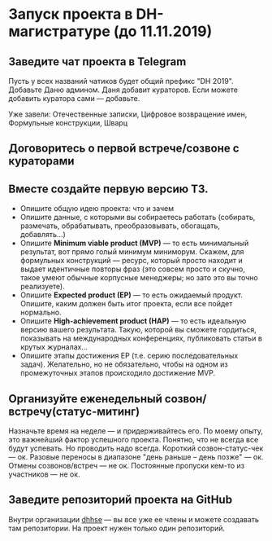# Запуск проекта в DH-магистратуре (до 11.11.2019)

## Заведите чат проекта в Telegram

Пусть у всех названий чатиков будет общий префикс "DH 2019". 
Добавьте Даню админом. Даня добавит кураторов. 
Если можете добавить куратора сами — добавьте. 

Уже завели: Отечественные записки, Цифровое возвращение имен, Формульные конструкции, Шварц

## Договоритесь о первой встрече/созвоне с кураторами

## Вместе создайте первую версию ТЗ. 

* Опишите общую идею проекта: что и зачем
* Опишите данные, с которыми вы собираетесь работать (собирать, размечать, обрабатывать, преобразовывать, обогащать, добавлять...)
* Опишите **Minimum viable product (MVP)** — то есть минимальный результат, вот прямо голый минимум миниморум. Скажем, для формульных конструкций — ресурс, который просто находит и выдает идентичные повторы фраз (это совсем просто и скучно, такое умеют обычные корпусные менеджеры; но зато это вы точно реализуете).   
* Опишите **Expected product (EP)** — то есть ожидаемый продукт. Опишите, каким должен быть итог проекта, если все пойдет нормально.
* Опишите **High-achievement product (HAP)** — то есть идеальную версию вашего результата. Такую, которой вы сможете гордиться, показывать на международных конференциях, публиковать статьи в крутых журналах...
* Опишите этапы достижения EP (т.е. серию последовательных задач). Желательно, но не обязательно, чтобы на одном из промежуточных этапов происходило достижение MVP.

## Организуйте еженедельный созвон/встречу(статус-митинг)

Назначьте время на неделе — и придерживайтесь его. По моему опыту, это важнейший фактор успешного проекта. 
Понятно, что не всегда все будут успевать. Но проводить надо всегда. Короткий созвон-статус-чек — ок. Разовые переносы в диапазоне "день раньше – день позже" — ок. 
Отмены созвонов/встреч — не ок. Постоянные пропуски кем-то из участников — не ок. 

## Заведите репозиторий проекта на GitHub

Внутри организации [dhhse](https://github.com/dhhse) — вы все уже ее члены и можете создавать там репозитории. На проект нужен только один репозиторий.
